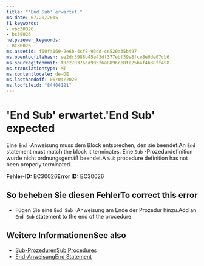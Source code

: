 ```yaml
---
title: "'End Sub' erwartet."
ms.date: 07/20/2015
f1_keywords:
- vbc30026
- bc30026
helpviewer_keywords:
- BC30026
ms.assetid: f60fa169-2e6b-4cf8-93dd-ce520a35b497
ms.openlocfilehash: ee2dc5988b45e43df377ebf39e8fce8e0de07cb6
ms.sourcegitcommit: f8c270376ed905f6a8896ce0fe25b4f4b38ff498
ms.translationtype: MT
ms.contentlocale: de-DE
ms.lasthandoff: 06/04/2020
ms.locfileid: "84404121"
---
```

# <a name="end-sub-expected"></a><span data-ttu-id="e5f48-102">'End Sub' erwartet.</span><span class="sxs-lookup"><span data-stu-id="e5f48-102">'End Sub' expected</span></span>
<span data-ttu-id="e5f48-103">Eine `End` -Anweisung muss dem Block entsprechen, den sie beendet.</span><span class="sxs-lookup"><span data-stu-id="e5f48-103">An `End` statement must match the block it terminates.</span></span> <span data-ttu-id="e5f48-104">Eine `Sub` -Prozedurdefinition wurde nicht ordnungsgemäß beendet.</span><span class="sxs-lookup"><span data-stu-id="e5f48-104">A `Sub` procedure definition has not been properly terminated.</span></span>  
  
 <span data-ttu-id="e5f48-105">**Fehler-ID:** BC30026</span><span class="sxs-lookup"><span data-stu-id="e5f48-105">**Error ID:** BC30026</span></span>  
  
## <a name="to-correct-this-error"></a><span data-ttu-id="e5f48-106">So beheben Sie diesen Fehler</span><span class="sxs-lookup"><span data-stu-id="e5f48-106">To correct this error</span></span>  
  
- <span data-ttu-id="e5f48-107">Fügen Sie eine `End Sub` -Anweisung am Ende der Prozedur hinzu.</span><span class="sxs-lookup"><span data-stu-id="e5f48-107">Add an `End Sub` statement to the end of the procedure.</span></span>  
  
## <a name="see-also"></a><span data-ttu-id="e5f48-108">Weitere Informationen</span><span class="sxs-lookup"><span data-stu-id="e5f48-108">See also</span></span>

- [<span data-ttu-id="e5f48-109">Sub-Prozeduren</span><span class="sxs-lookup"><span data-stu-id="e5f48-109">Sub Procedures</span></span>](../programming-guide/language-features/procedures/sub-procedures.md)
- [<span data-ttu-id="e5f48-110">End-Anweisung</span><span class="sxs-lookup"><span data-stu-id="e5f48-110">End Statement</span></span>](../language-reference/statements/end-statement.md)
